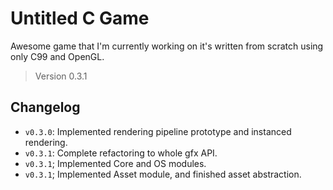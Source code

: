 # Untitled C Game

Awesome game that I'm currently working on it's written from scratch using only C99 and OpenGL.

> Version 0.3.1

## Changelog

- `v0.3.0`: Implemented rendering pipeline prototype and instanced rendering.
- `v0.3.1`: Complete refactoring to whole gfx API.
- `v0.3.1`; Implemented Core and OS modules.
- `v0.3.1`; Implemented Asset module, and finished asset abstraction.
